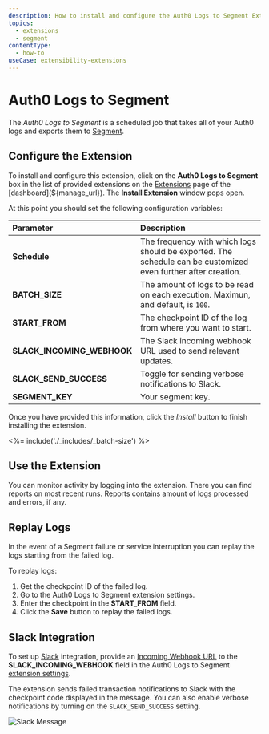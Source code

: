 ```yaml
---
description: How to install and configure the Auth0 Logs to Segment Extension.
topics:
  - extensions
  - segment
contentType:
  - how-to
useCase: extensibility-extensions
---
```

# Auth0 Logs to Segment

The *Auth0 Logs to Segment* is a scheduled job that takes all of your Auth0 logs and exports them to [Segment](https://www.segment.com/).

## Configure the Extension

To install and configure this extension, click on the __Auth0 Logs to Segment__ box in the list of provided extensions on the [Extensions](${manage_url}/#/extensions) page of the [dashboard](${manage_url}). The __Install Extension__ window pops open.

At this point you should set the following configuration variables:

| Parameter        | Description |
|:-----------------|:------------|
| **Schedule** | The frequency with which logs should be exported. The schedule can be customized even further after creation. |
| **BATCH_SIZE** | The amount of logs to be read on each execution. Maximun, and default, is `100`. |
| **START_FROM** | The checkpoint ID of the log from where you want to start. |
| **SLACK_INCOMING_WEBHOOK** | The Slack incoming webhook URL used to send relevant updates. |
| **SLACK_SEND_SUCCESS** | Toggle for sending verbose notifications to Slack. |
| **SEGMENT_KEY** | Your segment key. |

Once you have provided this information, click the _Install_ button to finish installing the extension.

<%= include('./_includes/_batch-size') %>

## Use the Extension

You can monitor activity by logging into the extension. There you can find reports on most recent runs. Reports contains amount of logs processed and errors, if any.

## Replay Logs

In the event of a Segment failure or service interruption you can replay the logs starting from the failed log.

To replay logs:

1. Get the checkpoint ID of the failed log.
2. Go to the Auth0 Logs to Segment extension settings.
3. Enter the checkpoint in the **START_FROM** field.
4. Click the **Save** button to replay the failed logs.

## Slack Integration

To set up [Slack](https://slack.com/) integration, provide an [Incoming Webhook URL](https://api.slack.com/incoming-webhooks) to the **SLACK_INCOMING_WEBHOOK** field in the Auth0 Logs to Segment [extension settings](${manage_url}/#/extensions).

The extension sends failed transaction notifications to Slack with the checkpoint code displayed in the message. You can also enable verbose notifications by turning on the `SLACK_SEND_SUCCESS` setting.

![Slack Message](/media/articles/extensions/logstash/slack-message.png)
